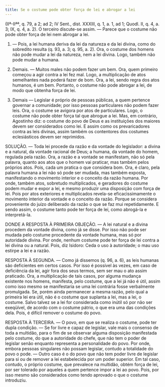 ```yaml
---
title: Se o costume pode obter força de lei e abrogar a lei
---
```


(IIª-IIªª, q. 79, a 2; ad 2; IV Sent., dist. XXXIII, q. 1, a. 1, ad 1; Quodl. II, q. 4, a. 3; IX, q. 4, a. 2).
  O terceiro discute-se assim. — Parece que o costume não pode obter força de lei nem abrogar a lei.  

1. — Pois, a lei humana deriva da lei da natureza e da lei divina, como do sobredito resulta (q. 93, a. 3; q. 95, a. 2). Ora, o costume dos homens não pode mudar a lei da natureza, nem a lei divina. Logo, também não pode mudar a humana.  

2. Demais. — Muitos males não podem fazer um bem. Ora, quem primeiro começou a agir contra a lei fez mal. Logo, a multiplicação de atos semelhantes nada poderá fazer de bom. Ora, a lei, sendo regra dos atos humanos, é um bem. Portanto, o costume não pode abrogar a lei, de modo que obtenha força de lei.  

3. Demais — Legislar é próprio de pessoas públicas, a quem pertence governar a comunidade; por isso pessoas particulares não podem fazer leis. Ora, o costume se avigora por atos de particulares. Logo, o costume não pode obter força tal que abrogue a lei.  Mas, em contrário, Agostinho diz: o costume do povo de Deus e as instituições dos maiores devem ser considerados como lei. E assim como os prevaricadores contra as leis divinas, assim também os contentores dos costumes eclesiásticos devem ser reprimidos.  

SOLUÇÃO. — Toda lei procede da razão e da vontade do legislador: a divina e a natural, da vontade racional de Deus; a humana, da vontade do homem, regulada pela razão. Ora, a razão e a vontade se manifestam, não só pela palavra, quanto aos atos que o homem vai praticar, mas também pelos próprios atos. Pois, cada um pratica o que considera bom. Ora, é claro, pela palavra humana a lei não só pode ser mudada, mas também exposta, manifestando o movimento interior e o conceito da razão humana. Por onde, também atos, sobretudo multiplicados, e geradores do costume podem mudar e expor a lei, e mesmo produzir uma disposição com força de lei. Pois por atos exteriores e multiplicados revela-se eficacìssimamente o movimento interior da vontade e o conceito da razão. Porque se considera proveniente do juízo deliberado da razão o que se faz mui repetidamente. E sendo assim, o costume tanto pode ter força de lei, como abrogá-la e interpretá-la.  

DONDE A RESPOSTA À PRIMEIRA OBJEÇÃO. — A lei natural e a divina procedem da vontade divina, como já se disse. Por isso não pode ser mudada pelo costume procedente da vontade humana, mas só por autoridade divina. Por onde, nenhum costume pode ter força de lei contra a lei divina ou a natural. Pois, diz Isidoro: Ceda o uso à autoridade; o mau uso estirpe a lei e a razão.  

RESPOSTA À SEGUNDA. — Como já dissemos (q. 96, a. 6), as leis humanas são deficientes em certos casos. Por isso é possível às vezes, em caso de deficiência da lei, agir fora dos seus termos, sem ser mau o ato assim praticado. Ora, a multiplicação de tais casos, por alguma mudança existente nos homens, manifesta, pelo costume, que a lei já não é útil, assim como isso mesmo se manifestaria se uma lei contrária fosse verbalmente promulgada. Se, porém ainda permanecer a mesma razão, pelo qual a primeira lei era útil, não é o costume que suplanta a lei, mas a lei, o costume. Salvo talvez se a lei for considerada como inútil só por não ser exeqüível, de acordo com o costume pátrio, o que era uma das condições dela. Pois, é difícil remover o costume do povo.  

RESPOSTA À TERCEIRA. — O povo, em que se realiza o costume, pode ter dupla condição. — Se for livre e capaz de legislar, vale mais o consenso de toda a multidão, para o fim de se observar alguma disposição manifestada pelo costume, do que a autoridade do chefe, que não tem o poder de legislar senão enquanto representa a personalidade do povo. Por onde, embora pessoas singulares não possam legislar, contudo a totalidade do povo o pode. — Outro caso é o do povo que não tem poder livre de legislar para si ou de remover a lei estabelecida por um poder superior. Em tal caso, contudo, o próprio costume, que prevalece na multidão, obtém força de lei, por ser tolerado por aqueles a quem pertence impor a lei ao povo. Pois, por isso mesmo são considerados como tendo aprovado o que o costume introduziu.